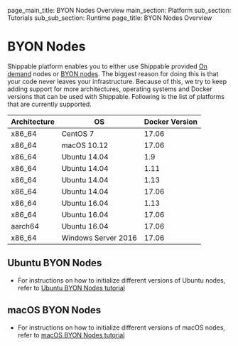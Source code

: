page_main_title: BYON Nodes Overview
main_section: Platform
sub_section: Tutorials
sub_sub_section: Runtime
page_title: BYON Nodes Overview

# BYON Nodes

Shippable platform enables you to either use Shippable provided [On demand](/platform/runtime/nodes/#dynamic-nodes/) nodes or [BYON nodes](/platform/runtime/nodes/#custom-nodes). The biggest reason for doing this is that your code never leaves your infrastructure. Because of this, we try to keep adding support for more
architectures, operating systems and Docker versions that can be used with Shippable. Following is the
list of platforms that are currently supported.


|Architecture|OS|Docker Version|
|---|---|---|
|x86_64|CentOS 7|17.06|
|x86_64|macOS 10.12|17.06|
|x86_64|Ubuntu 14.04|1.9|
|x86_64|Ubuntu 14.04|1.11|
|x86_64|Ubuntu 14.04|1.13|
|x86_64|Ubuntu 14.04|17.06|
|x86_64|Ubuntu 16.04|1.13|
|x86_64|Ubuntu 16.04|17.06|
|aarch64|Ubuntu 16.04|17.06|
|x86_64|Windows Server 2016|17.06|


## Ubuntu BYON Nodes

* For instructions on how to initialize different versions of Ubuntu nodes,
  refer to [Ubuntu BYON Nodes tutorial](/platform/tutorial/runtime/byon-ubuntu)

## macOS BYON Nodes

* For instructions on how to initialize different versions of macOS nodes,
  refer to [macOS BYON Nodes tutorial](/platform/tutorial/runtime/byon-macos)
